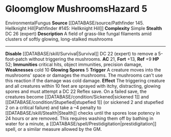 ﻿---
ac: '21'
complexity: Simple
fortitude: '+13'
hazard_type: Environmental
hp: '52'
id: '65'
immunity:
- critical hits
- object immunities
- precision damage
level: '5'
name: Gloomglow Mushrooms
rarity: Common
reflex: '+9'
source: '[[DATABASE/source/Pathfinder 145. Hellknight Hill|Pathfinder #145: Hellknight
  Hill]]'
trait:
- '[[DATABASE/trait/Environmental|Environmental]]'
- '[[DATABASE/trait/Fungus|Fungus]]'
type: Hazard
weakness:
- '[[DATABASE/trait/Cold|cold]] 10'

---
# Gloomglow Mushrooms<span class="item-type">Hazard 5</span>

<span class="item-trait">Environmental</span><span class="item-trait">Fungus</span>
**Source** [[DATABASE/source/Pathfinder 145. Hellknight Hill|Pathfinder #145: Hellknight Hill]]
**Complexity** Simple
**Stealth** DC 26 (expert)
**Description** A field of grass-like fungal filaments amid clusters of softly glowing, long-stalked mushrooms

---
**Disable** [[DATABASE/skill/Survival|Survival]] DC 22 (expert) to remove a 5-foot-patch without triggering the mushrooms.
**AC** 21, **Fort** +13, **Ref** +9
**HP** 52; **Immunities** critical hits, object immunities, precision damage, **Weaknesses** cold 10
**Glowing Spores** <span class="action-icon">5</span> **Trigger** A creature moves into the mushrooms' space or damages the mushrooms. The mushrooms can't use this reaction if the damage was cold damage. **Effect** The triggering creature and all creatures within 10 feet are sprayed with itchy, distracting, glowing spores and must attempt a DC 22 Reflex save. On a failed save, the creatures become [[DATABASE/condition/Sickened|sickened 1]] and [[DATABASE/condition/Stupefied|stupefied 1]] (or sickened 2 and stupefied 2 on a critical failure) and take a –4 penalty to [[DATABASE/skill/Stealth|Stealth]] checks until the spores lose potency in 24 hours or are removed. This requires washing them off by bathing in water for a minute, a [[DATABASE/spell/Prestidigitation|prestidigitation]] spell, or a similar measure allowed by the GM.
